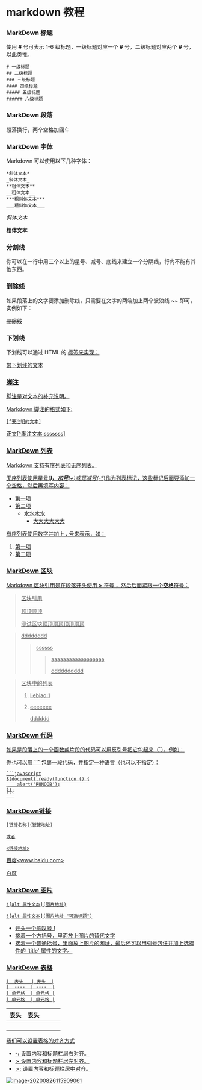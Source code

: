 ﻿# markdown 教程



### MarkDown 标题

使用 **#** 号可表示 1-6 级标题，一级标题对应一个 **#** 号，二级标题对应两个 **#** 号，以此类推。

```
# 一级标题
## 二级标题
### 三级标题
#### 四级标题
##### 五级标题
###### 六级标题
```



### MarkDown 段落

段落换行，两个空格加回车  



### MarkDown 字体

Markdown 可以使用以下几种字体：

```
*斜体文本*
_斜体文本_
**粗体文本**
__粗体文本__
***粗斜体文本***
___粗斜体文本___
```

*斜体文本*

**粗体文本**



### 分割线

你可以在一行中用三个以上的星号、减号、底线来建立一个分隔线，行内不能有其他东西。



### 删除线

如果段落上的文字要添加删除线，只需要在文字的两端加上两个波浪线 **~~** 即可，实例如下：

~~删除线~~



### 下划线

下划线可以通过 HTML 的 **<u>** 标签来实现：

<u>带下划线的文本</u>



### 脚注

脚注是对文本的补充说明。

Markdown 脚注的格式如下:

```
[^要注明的文本]
```

正文[^脚注文本:sssssss]



### MarkDown 列表

Markdown 支持有序列表和无序列表。

无序列表使用星号(*****)、加号(**+**)或是减号(**-**)作为列表标记，这些标记后面要添加一个空格，然后再填写内容：

* 第一项
* 第二项
  +  水水水水
     - 大大大大大大



有序列表使用数字并加上 **.** 号来表示，如：

1.  第一项
2.  第二项



### MarkDown 区块



Markdown 区块引用是在段落开头使用 **>** 符号 ，然后后面紧跟一个**空格**符号：

> 区块引用
>
> 顶顶顶顶
>
> 测试区块顶顶顶顶顶顶顶顶

> dddddddd
>
> > ssssss
> >
> > > aaaaaaaaaaaaaaaaaa
> > >
> > > dddddddddd



> 区块中的列表
>
> 1. liebiao 1
>
> 2. eeeeeee
>
>    dddddd
>
>    



### MarkDown 代码

如果是段落上的一个函数或片段的代码可以用反引号把它包起来（**`**），例如：

你也可以用 **```** 包裹一段代码，并指定一种语言（也可以不指定）：

```
​```javascript
$(document).ready(function () {
    alert('RUNOOB');
});
​```
```



### MarkDown链接

```
[链接名称](链接地址)

或者

<链接地址>
```



百度<www.baidu.com>

[百度](www.baidu.com)



### MarkDown 图片

```
![alt 属性文本](图片地址)

![alt 属性文本](图片地址 "可选标题")
```

- 开头一个感叹号 !
- 接着一个方括号，里面放上图片的替代文字
- 接着一个普通括号，里面放上图片的网址，最后还可以用引号包住并加上选择性的 'title' 属性的文字。



### MarkDown 表格

```
|  表头   | 表头  |
|  ----  | ----  |
| 单元格  | 单元格 |
| 单元格  | 单元格 |
```

| 表头 | 表头 |      |      |      |
| ---- | ---- | ---- | ---- | ---- |
|      |      |      |      |      |
|      |      |      |      |      |
|      |      |      |      |      |
|      |      |      |      |      |

我们可以设置表格的对齐方式

- **-:** 设置内容和标题栏居右对齐。
- **:-** 设置内容和标题栏居左对齐。
- **:-:** 设置内容和标题栏居中对齐。



![image-20200826115909061](C:\Users\dk\AppData\Roaming\Typora\typora-user-images\image-20200826115909061.png)